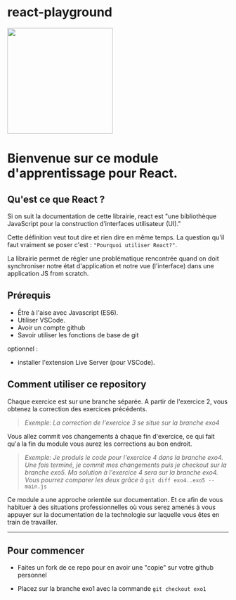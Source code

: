 # react-playground

<img width="240px" src="https://upload.wikimedia.org/wikipedia/commons/thumb/a/a7/React-icon.svg/1200px-React-icon.svg.png" />

# Bienvenue sur ce module d'apprentissage pour React.


## Qu'est ce que React ?

Si on suit la documentation de cette librairie, react est "une bibliothèque JavaScript pour la construction d’interfaces utilisateur (UI)."

Cette définition veut tout dire et rien dire en même temps. La question qu'il faut vraiment se poser c'est : `"Pourquoi utiliser React?"`. 

La librairie permet de régler une problématique rencontrée quand on doit synchroniser notre état d'application et notre vue (l'interface) dans une application JS from scratch.

## Prérequis

- Être à l'aise avec Javascript (ES6).
- Utiliser VSCode.
- Avoir un compte github
- Savoir utiliser les fonctions de base de git

optionnel :
- installer l'extension Live Server (pour VSCode).



## Comment utiliser ce repository

Chaque exercice est sur une branche séparée. 
A partir de l'exercice 2, vous obtenez la correction des exercices précédents.

> *Exemple:  La correction de l'exercice 3 se situe sur la branche exo4*

Vous allez commit vos changements à chaque fin d'exercice, ce qui fait qu'a la fin du module vous aurez les corrections au bon endroit.

> *Exemple:  Je produis le code pour l'exercice 4 dans la branche exo4. Une fois terminé, je commit mes changements puis je checkout sur la branche exo5. Ma solution à l'exercice 4 sera sur la branche exo4. Vous pourrez comparer les deux grâce à* `git diff exo4..exo5 -- main.js`

Ce module a une approche orientée sur documentation. Et ce afin de vous habituer à des situations professionnelles où vous serez amenés à vous appuyer sur la documentation de la technologie sur laquelle vous êtes en train de travailler.

---

## Pour commencer

- Faites un fork de ce repo pour en avoir une "copie" sur votre github personnel

- Placez sur la branche exo1 avec la commande `git checkout exo1`




